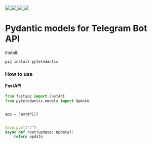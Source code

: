 
<a href="https://codecov.io/gh/isys35/pyteledantic">
  <img src="https://codecov.io/gh/isys35/pyteledantic/branch/master/graph/badge.svg?token=OJ3FYTM2TE"/>
</a>
<a href="https://pypi.org/project/pyteledantic/">
  <img src="https://img.shields.io/pypi/dm/pyteledantic"/>
</a>
<a href="https://pypi.org/project/pyteledantic/">
  <img src="https://img.shields.io/pypi/v/pyteledantic"/>
</a>
<a href="https://github.com/isys35/pyteledantic">
  <img src="https://img.shields.io/github/last-commit/isys35/pyteledantic"/>
</a>
<h1>Pydantic models for Telegram Bot API</h1>


Install:

```pip install pyteledantic```


<h3>How to use</h3>

<h4>FastAPI</h4>


````python
from fastapi import FastAPI
from pyteledantic.models import Update


app = FastAPI()


@app.post("/")
async def root(update: Update):
    return update
````